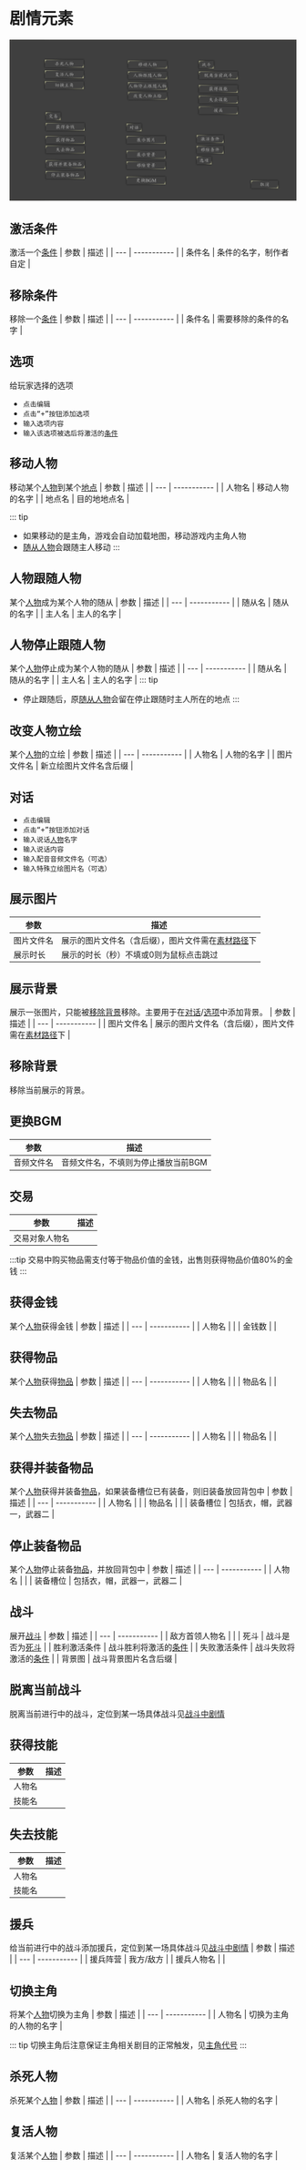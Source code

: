 # 剧情元素
![剧情元素](../../assets/act-element.jpg)

## 激活条件
激活一个[条件](./act.html#条件)
| 参数 | 描述 |
| --- | ----------- |
| 条件名 | 条件的名字，制作者自定 |

## 移除条件
移除一个[条件](./act.html#条件)
| 参数 | 描述 |
| --- | ----------- |
| 条件名 | 需要移除的条件的名字 |

## 选项
给玩家选择的选项
- `点击编辑`
- `点击“+”按钮添加选项`
- `输入选项内容`
- <code>输入该选项被选后将激活的[条件](./act.html#条件)</code>

## 移动人物
移动某个[人物](./character.html)到某个[地点](./map.html#地点)
| 参数 | 描述 |
| --- | ----------- |
| 人物名 | 移动人物的名字 |
| 地点名 | 目的地地点名 |

::: tip
- 如果移动的是主角，游戏会自动加载地图，移动游戏内主角人物
- [随从人物](./character.html#随从人物)会跟随主人移动
:::

## 人物跟随人物
某个[人物](./character.html)成为某个人物的随从
| 参数 | 描述 |
| --- | ----------- |
| 随从名 | 随从的名字 |
| 主人名 | 主人的名字 |

## 人物停止跟随人物
某个[人物](./character.html)停止成为某个人物的随从
| 参数 | 描述 |
| --- | ----------- |
| 随从名 | 随从的名字 |
| 主人名 | 主人的名字 |
::: tip
- 停止跟随后，原[随从人物](./character.html#随从人物)会留在停止跟随时主人所在的地点
:::

## 改变人物立绘
某个[人物](./character.html)的立绘
| 参数 | 描述 |
| --- | ----------- |
| 人物名 | 人物的名字 |
| 图片文件名 | 新立绘图片文件名含后缀 |

## 对话
- `点击编辑`
- `点击“+”按钮添加对话`
- <code>输入说话[人物](./character.html)名字</code>
- `输入说话内容`
- `输入配音音频文件名（可选）`
- `输入特殊立绘图片名（可选）`

## 展示图片
| 参数 | 描述 |
| --- | ----------- |
| 图片文件名 | 展示的图片文件名（含后缀），图片文件需在[素材路径](./storyboard.html#素材路径)下 |
| 展示时长 | 展示的时长（秒）不填或0则为鼠标点击跳过 |

## 展示背景
展示一张图片，只能被[移除背景](#移除背景)移除。主要用于在[对话](#对话)/[选项](#选项)中添加背景。
| 参数 | 描述 |
| --- | ----------- |
| 图片文件名 | 展示的图片文件名（含后缀），图片文件需在[素材路径](./storyboard.html#素材路径)下 |

## 移除背景
移除当前展示的背景。

## 更换BGM
| 参数 | 描述 |
| --- | ----------- |
| 音频文件名 | 音频文件名，不填则为停止播放当前BGM |

## 交易
| 参数 | 描述 |
| --- | ----------- |
| 交易对象人物名 |  |
:::tip
交易中购买物品需支付等于物品价值的金钱，出售则获得物品价值80%的金钱
:::

## 获得金钱
某个[人物](./character.html)获得金钱
| 参数 | 描述 |
| --- | ----------- |
| 人物名 |  |
| 金钱数 |  |

## 获得物品
某个[人物](./character.html)获得[物品](./item.html)
| 参数 | 描述 |
| --- | ----------- |
| 人物名 |  |
| 物品名 |  |

## 失去物品
某个[人物](./character.html)失去[物品](./item.html)
| 参数 | 描述 |
| --- | ----------- |
| 人物名 |  |
| 物品名 |  |

## 获得并装备物品
某个[人物](./character.html)获得并装备[物品](./item.html)，如果装备槽位已有装备，则旧装备放回背包中
| 参数 | 描述 |
| --- | ----------- |
| 人物名 |  |
| 物品名 |  |
| 装备槽位 | 包括衣，帽，武器一，武器二 |

## 停止装备物品
某个[人物](./character.html)停止装备[物品](./item.html)，并放回背包中
| 参数 | 描述 |
| --- | ----------- |
| 人物名 |  |
| 装备槽位 | 包括衣，帽，武器一，武器二 |

## 战斗
展开[战斗](./combat.html)
| 参数 | 描述 |
| --- | ----------- |
| 敌方首领人物名 |  |
| 死斗 | 战斗是否为[死斗](./combat.html#死斗) |
| 胜利激活条件 | 战斗胜利将激活的[条件](./act.html#条件) |
| 失败激活条件 | 战斗失败将激活的[条件](./act.html#条件) |
| 背景图 | 战斗背景图片名含后缀 |

## 脱离当前战斗
脱离当前进行中的战斗，定位到某一场具体战斗见[战斗中剧情](./act.html#战斗中剧情)

## 获得技能
| 参数 | 描述 |
| --- | ----------- |
| 人物名 |  |
| 技能名 |  |

## 失去技能
| 参数 | 描述 |
| --- | ----------- |
| 人物名 |  |
| 技能名 |  |

## 援兵
给当前进行中的战斗添加援兵，定位到某一场具体战斗见[战斗中剧情](./act.html#战斗中剧情)
| 参数 | 描述 |
| --- | ----------- |
| 援兵阵营 | 我方/敌方  |
| 援兵人物名 |  |

## 切换主角
将某个[人物](./character.html)切换为主角
| 参数 | 描述 |
| --- | ----------- |
| 人物名 | 切换为主角的人物的名字 |

::: tip
切换主角后注意保证主角相关剧目的正常触发，见[主角代号](./character.html#主角代号) 
:::

## 杀死人物
杀死某个[人物](./character.html)
| 参数 | 描述 |
| --- | ----------- |
| 人物名 | 杀死人物的名字 |

## 复活人物
复活某个[人物](./character.html)
| 参数 | 描述 |
| --- | ----------- |
| 人物名 | 复活人物的名字 |
